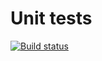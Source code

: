 # Unit tests

[![Build status](https://ci.appveyor.com/api/projects/status/o7o3l07pcokd2x2e?svg=true)](https://ci.appveyor.com/project/Poriadinsky/ajs-cont-set)